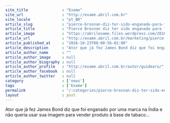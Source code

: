 ```yaml
---
site_title               : "Exame"
site_url                 : "http://exame.abril.com.br"
site_locale              : "pt_BR"
article_slug             : "pierce-brosnan-diz-ter-sido-enganado-para-fazer-anuncio-indiano"
article_title            : "Pierce Brosnan diz ter sido enganado para fazer anúncio indiano"
article_image            : "https://abrilexame.files.wordpress.com/2016/10/161007-pierce-brosnan-pan-masala-pan-bahar-ad-2-1260x840.jpg?quality=70&strip=all&w=680"
article_url              : "http://exame.abril.com.br/marketing/pierce-brosnan-enganado-fazer-anuncio-indiano/"
article_published_at     : "2016-10-23T08:00:56-02:00"
article_description      : "Ator que já fez James Bond diz que foi enganado por uma marca na Índia e não queria usar sua imagem para vender produto à base de tabaco..."
article_author_name      : ""
article_author_image     : null
article_author_biography : null
article_author_profile   : "http://exame.abril.com.br/autor/guidearo/"
article_author_facebook  : null
article_author_twitter   : null
category                 : ['news']
tags                     : ['Exame']
permalink                : "/:categories/pierce-brosnan-diz-ter-sido-enganado-para-fazer-anuncio-indiano/"
layout                   : post
---
```


Ator que já fez James Bond diz que foi enganado por uma marca na Índia e não queria usar sua imagem para vender produto à base de tabaco...

